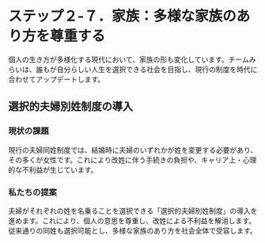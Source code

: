 # ステップ２-７．家族：多様な家族のあり方を尊重する

個人の生き方が多様化する現代において、家族の形も変化しています。チームみらいは、誰もが自分らしい人生を選択できる社会を目指し、現行の制度を時代に合わせてアップデートします。

## 選択的夫婦別姓制度の導入

### 現状の課題
現行の夫婦同姓制度では、結婚時に夫婦のいずれかが姓を変更する必要があり、その多くが女性です。これにより改姓に伴う手続きの負担や、キャリア上・心理的な不利益が生じています。

### 私たちの提案
夫婦がそれぞれの姓を名乗ることを選択できる「選択的夫婦別姓制度」の導入を進めます。これにより、個人の意思を尊重し、改姓による不利益を解消します。従来通りの同姓も選択可能とし、多様な家族のあり方を社会全体で受容します。